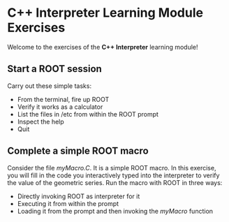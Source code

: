 # C++ Interpreter Learning Module Exercises
Welcome to the exercises of the **C++ Interpreter** learning module!

## Start a ROOT session
Carry out these simple tasks:
 - From the terminal, fire up ROOT
 - Verify it works as a calculator
 - List the files in /etc from within the ROOT prompt
 - Inspect the help
 - Quit

## Complete a simple ROOT macro
Consider the file *myMacro.C*. It is a simple ROOT macro. In this exercise, you
will fill in the code you interactively typed into the interpreter to verify the
value of the geometric series.
Run the macro with ROOT in three ways:
- Directly invoking ROOT as interpreter for it
- Executing it from within the prompt
- Loading it from the prompt and then invoking the *myMacro* function
